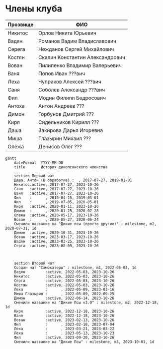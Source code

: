# Члены клуба

| Прозвище | ФИО                             |
| -------- | ------------------------------- |
| Никитос  | Орлов Никита Юрьевич            |
| Вадян    | Романов Вадим Владиславович     |
| Серега   | Нежданов Сергей Михайлович      |
| Костян   | Скалин Константин Александрович |
| Вован    | Пилипенко Владимир Валерьевич   |
| Ваня     | Попов Иван ???вич               |
| Леха     | Чупраков Алексей ???вич         |
| Саня     | Соболев Александр ???вич        |
| Фил      | Модин Филипп Бедросович         |
| Антоха   | Антон Андреев ???               |
| Димон    | Горбунов Дмитрий ???            |
| Киря     | Сидельников Кирилл ???          |
| Даша     | Закирова Дарья Игоревна         |
| Миша     | Глазырин Михаил ???             |
| Олежа    | Денисов Олег ???                |

```mermaid
gantt
    dateFormat  YYYY-MM-DD
    title       История дикопсянского членства

    section Первый чат
    Даша, Антон (В обработке) :  , 2017-07-27, 2019-01-01
    Никитос:active, 2017-07-27, 2023-10-26
    Саня   :active, 2017-07-27, 2023-10-26
    Ваня   :active, 2017-07-27, 2023-10-26
    Фил    :      , 2019-04-15, 2019-05-01
    Фил    :      , 2019-07-05, 2020-05-01
    Киря   :active, 2020-01-11, 2023-10-26
    Димон  :      , 2020-01-25, 2020-07-28
    Олежа  :active, 2020-05-17, 2023-10-26
    Вован  :      , 2020-05-27, 2020-06-24
    Сменили название на "Дикие псы (просто другие)" : milestone, m2, 2020-07-31, 1d
    Димон  :active, 2020-10-31, 2023-10-26
    Вован  :active, 2023-03-17, 2023-10-26
    Вадян  :active, 2023-03-25, 2023-10-26
    Серга  :active, 2023-08-09, 2023-10-26



    section Второй чат
    Создан чат "Самокатеры" : milestone, m1, 2022-05-03, 1d
    Вадян         :active, 2022-05-03, 2023-10-26
    Никитос       :active, 2022-05-03, 2023-10-26
    Серга         :active, 2022-05-03, 2023-10-26
    Костян        :active, 2022-05-03, 2023-10-26
    Леха          :      , 2022-05-09, 2023-03-16
    Миша Глазырин :      , 2022-05-09, 2022-09-25
    Димон         :active, 2022-06-14, 2023-10-26
    Сменили название на "Дикие Псы v3.0" : milestone, m2, 2022-12-18, 1d
    Киря          :active, 2022-12-18, 2023-10-26
    Ваня          :active, 2022-12-18, 2023-10-26
    Вован         :active, 2023-02-13, 2023-10-26
    Фил           :      , 2023-02-18, 2023-07-04
    Леха          :      , 2023-03-21, 2023-03-22
    Леха          :      , 2023-05-13, 2023-10-23
    Фил           :active, 2023-09-20, 2023-10-26
    Сменили название на "Дикие Псы" : milestone, m3, 2023-10-01, 1d
```
